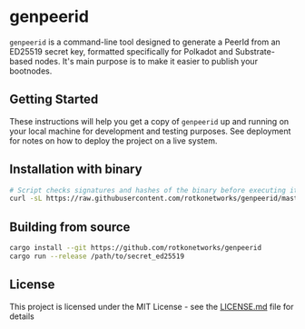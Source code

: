 # genpeerid

`genpeerid` is a command-line tool designed to generate a PeerId from an ED25519 secret key,
formatted specifically for Polkadot and Substrate-based nodes. It's main purpose is to make
it easier to publish your bootnodes.

## Getting Started

These instructions will help you get a copy of `genpeerid` up and
running on your local machine for development and testing purposes.
See deployment for notes on how to deploy the project on a live system.

## Installation with binary

```bash
# Script checks signatures and hashes of the binary before executing it
curl -sL https://raw.githubusercontent.com/rotkonetworks/genpeerid/master/scripts/install.sh | bash
```

## Building from source

```bash
cargo install --git https://github.com/rotkonetworks/genpeerid
cargo run --release /path/to/secret_ed25519
```

## License

This project is licensed under the MIT License - see the [LICENSE.md](LICENSE.md) file for details
